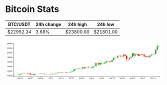 # Bitcoin Stats

BTC/USDT|24h change|24h high|24h low|
|---|---|---|---|
|$22952.34|3.68%|$23800.00|$21801.00|

<img src="./chart.svg">
